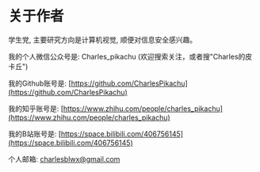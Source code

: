 # 关于作者


学生党, 主要研究方向是计算机视觉, 顺便对信息安全感兴趣。

我的个人微信公众号是: Charles_pikachu (欢迎搜索关注，或者搜"Charles的皮卡丘")  

我的Github账号是: [https://github.com/CharlesPikachu](https://github.com/CharlesPikachu)

我的知乎账号是: [https://www.zhihu.com/people/charles_pikachu](https://www.zhihu.com/people/charles_pikachu)

我的B站账号是: [https://space.bilibili.com/406756145](https://space.bilibili.com/406756145)

个人邮箱: charlesblwx@gmail.com
